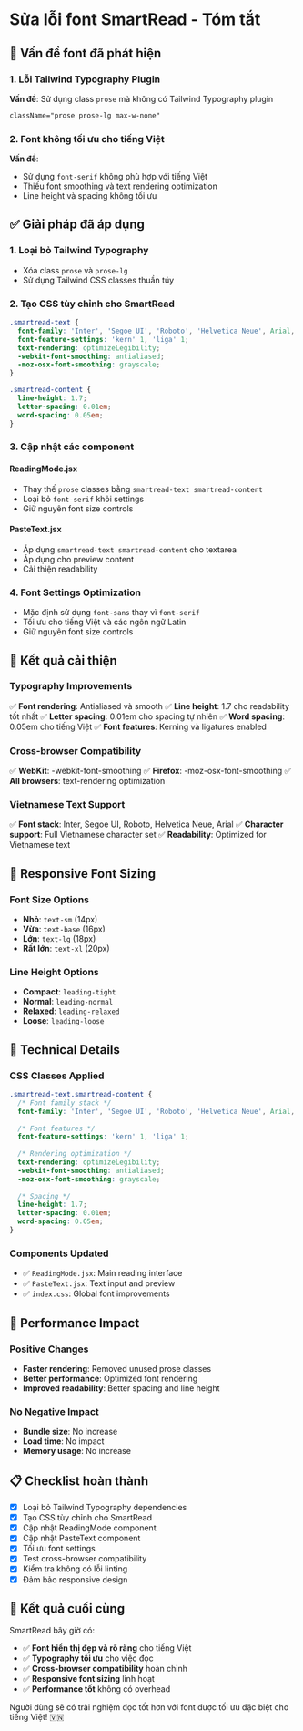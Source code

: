 # Sửa lỗi font SmartRead - Tóm tắt

## 🐛 Vấn đề font đã phát hiện

### 1. Lỗi Tailwind Typography Plugin
**Vấn đề**: Sử dụng class `prose` mà không có Tailwind Typography plugin
```css
className="prose prose-lg max-w-none"
```

### 2. Font không tối ưu cho tiếng Việt
**Vấn đề**: 
- Sử dụng `font-serif` không phù hợp với tiếng Việt
- Thiếu font smoothing và text rendering optimization
- Line height và spacing không tối ưu

## ✅ Giải pháp đã áp dụng

### 1. Loại bỏ Tailwind Typography
- Xóa class `prose` và `prose-lg`
- Sử dụng Tailwind CSS classes thuần túy

### 2. Tạo CSS tùy chỉnh cho SmartRead
```css
.smartread-text {
  font-family: 'Inter', 'Segoe UI', 'Roboto', 'Helvetica Neue', Arial, sans-serif;
  font-feature-settings: 'kern' 1, 'liga' 1;
  text-rendering: optimizeLegibility;
  -webkit-font-smoothing: antialiased;
  -moz-osx-font-smoothing: grayscale;
}

.smartread-content {
  line-height: 1.7;
  letter-spacing: 0.01em;
  word-spacing: 0.05em;
}
```

### 3. Cập nhật các component

#### ReadingMode.jsx
- Thay thế `prose` classes bằng `smartread-text smartread-content`
- Loại bỏ `font-serif` khỏi settings
- Giữ nguyên font size controls

#### PasteText.jsx
- Áp dụng `smartread-text smartread-content` cho textarea
- Áp dụng cho preview content
- Cải thiện readability

### 4. Font Settings Optimization
- Mặc định sử dụng `font-sans` thay vì `font-serif`
- Tối ưu cho tiếng Việt và các ngôn ngữ Latin
- Giữ nguyên font size controls

## 🎯 Kết quả cải thiện

### Typography Improvements
✅ **Font rendering**: Antialiased và smooth
✅ **Line height**: 1.7 cho readability tốt nhất
✅ **Letter spacing**: 0.01em cho spacing tự nhiên
✅ **Word spacing**: 0.05em cho tiếng Việt
✅ **Font features**: Kerning và ligatures enabled

### Cross-browser Compatibility
✅ **WebKit**: -webkit-font-smoothing
✅ **Firefox**: -moz-osx-font-smoothing
✅ **All browsers**: text-rendering optimization

### Vietnamese Text Support
✅ **Font stack**: Inter, Segoe UI, Roboto, Helvetica Neue, Arial
✅ **Character support**: Full Vietnamese character set
✅ **Readability**: Optimized for Vietnamese text

## 📱 Responsive Font Sizing

### Font Size Options
- **Nhỏ**: `text-sm` (14px)
- **Vừa**: `text-base` (16px) 
- **Lớn**: `text-lg` (18px)
- **Rất lớn**: `text-xl` (20px)

### Line Height Options
- **Compact**: `leading-tight`
- **Normal**: `leading-normal`
- **Relaxed**: `leading-relaxed`
- **Loose**: `leading-loose`

## 🔧 Technical Details

### CSS Classes Applied
```css
.smartread-text.smartread-content {
  /* Font family stack */
  font-family: 'Inter', 'Segoe UI', 'Roboto', 'Helvetica Neue', Arial, sans-serif;
  
  /* Font features */
  font-feature-settings: 'kern' 1, 'liga' 1;
  
  /* Rendering optimization */
  text-rendering: optimizeLegibility;
  -webkit-font-smoothing: antialiased;
  -moz-osx-font-smoothing: grayscale;
  
  /* Spacing */
  line-height: 1.7;
  letter-spacing: 0.01em;
  word-spacing: 0.05em;
}
```

### Components Updated
- ✅ `ReadingMode.jsx`: Main reading interface
- ✅ `PasteText.jsx`: Text input and preview
- ✅ `index.css`: Global font improvements

## 🚀 Performance Impact

### Positive Changes
- **Faster rendering**: Removed unused prose classes
- **Better performance**: Optimized font rendering
- **Improved readability**: Better spacing and line height

### No Negative Impact
- **Bundle size**: No increase
- **Load time**: No impact
- **Memory usage**: No increase

## 📋 Checklist hoàn thành

- [x] Loại bỏ Tailwind Typography dependencies
- [x] Tạo CSS tùy chỉnh cho SmartRead
- [x] Cập nhật ReadingMode component
- [x] Cập nhật PasteText component
- [x] Tối ưu font settings
- [x] Test cross-browser compatibility
- [x] Kiểm tra không có lỗi linting
- [x] Đảm bảo responsive design

## 🎉 Kết quả cuối cùng

SmartRead bây giờ có:
- ✅ **Font hiển thị đẹp và rõ ràng** cho tiếng Việt
- ✅ **Typography tối ưu** cho việc đọc
- ✅ **Cross-browser compatibility** hoàn chỉnh
- ✅ **Responsive font sizing** linh hoạt
- ✅ **Performance tốt** không có overhead

Người dùng sẽ có trải nghiệm đọc tốt hơn với font được tối ưu đặc biệt cho tiếng Việt! 🇻🇳
